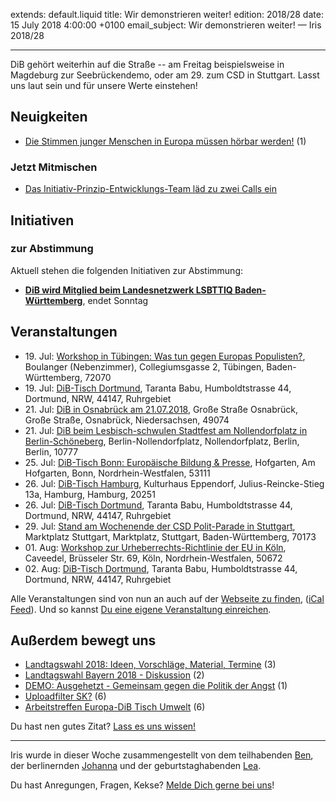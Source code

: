 extends: default.liquid
title: Wir demonstrieren weiter!
edition: 2018/28
date: 15 July 2018 4:00:00 +0100
email_subject: Wir demonstrieren weiter! — Iris 2018/28

---
DiB gehört weiterhin auf die Straße -- am Freitag beispielsweise in Magdeburg zur Seebrückendemo, oder am 29. zum CSD in Stuttgart. Lasst uns laut sein und für unsere Werte einstehen!

## Neuigkeiten

 - [Die Stimmen junger Menschen in Europa müssen hörbar werden!](https://marktplatz.dib.de/t/die-stimmen-junger-menschen-in-europa-muessen-hoerbar-werden/23407) (1)

### Jetzt Mitmischen

- [Das Initiativ-Prinzip-Entwicklungs-Team läd zu zwei Calls ein](https://marktplatz.dib.de/t/weiterentwicklung-des-plenums/23480)

## Initiativen

### zur Abstimmung
Aktuell stehen die folgenden Initiativen zur Abstimmung:

 - **[DiB wird Mitglied beim Landesnetzwerk LSBTTIQ Baden-Württemberg](https://abstimmen.dib.de/initiative/189-dib-wird-mitglied-beim-landesnetzwerk-lsbttiq-baden-wurttemberg)**, endet Sonntag

## Veranstaltungen

 - 19.&nbsp;Jul: [Workshop in Tübingen: Was tun gegen Europas Populisten?](https://dib.de/veranstaltungen/workshop-in-tuebingen-was-tun-gegen-europas-populisten/), Boulanger (Nebenzimmer), Collegiumsgasse 2, Tübingen, Baden-Württemberg, 72070
 - 19.&nbsp;Jul: [DiB-Tisch Dortmund](https://dib.de/veranstaltungen/dib-tisch-dortmund-2018-07-19/), Taranta Babu, Humboldtstrasse 44, Dortmund, NRW, 44147, Ruhrgebiet
 - 21.&nbsp;Jul: [DiB in Osnabrück am 21.07.2018](https://dib.de/veranstaltungen/dib-in-osnabrueck-am-21-07-2018/), Große Straße Osnabrück, Große Straße, Osnabrück, Niedersachsen, 49074
 - 21.&nbsp;Jul: [DiB beim Lesbisch-schwulen Stadtfest am Nollendorfplatz in Berlin-Schöneberg](https://dib.de/veranstaltungen/dib-beim-lesbisch-schwulen-stadtfest-am-nollendorfplatz-in-berlin-schoeneberg/), Berlin-Nollendorfplatz, Nollendorfplatz, Berlin, Berlin, 10777
 - 25.&nbsp;Jul: [DiB-Tisch Bonn: Europäische Bildung &amp; Presse](https://dib.de/veranstaltungen/dib-tisch-bonn-europaeische-bildung-presse/), Hofgarten, Am Hofgarten, Bonn, Nordrhein-Westfalen, 53111
 - 26.&nbsp;Jul: [DiB-Tisch Hamburg](https://dib.de/veranstaltungen/dib-tisch-hamburg/), Kulturhaus Eppendorf, Julius-Reincke-Stieg 13a, Hamburg, Hamburg, 20251
 - 26.&nbsp;Jul: [DiB-Tisch Dortmund](https://dib.de/veranstaltungen/dib-tisch-dortmund-2018-07-26/), Taranta Babu, Humboldtstrasse 44, Dortmund, NRW, 44147, Ruhrgebiet
 - 29.&nbsp;Jul: [Stand am Wochenende der CSD Polit-Parade in Stuttgart](https://dib.de/veranstaltungen/stand-am-wochenende-der-csd-polit-parade-in-stuttgart/), Marktplatz Stuttgart, Marktplatz, Stuttgart, Baden-Württemberg, 70173
 - 01.&nbsp;Aug: [Workshop zur Urheberrechts-Richtlinie der EU in Köln](https://dib.de/veranstaltungen/workshop-zur-urheberrechts-richtlinie-der-eu-in-koeln/), Caveedel, Brüsseler Str. 69, Köln, Nordrhein-Westfalen, 50672
 - 02.&nbsp;Aug: [DiB-Tisch Dortmund](https://dib.de/veranstaltungen/dib-tisch-dortmund-2018-08-02/), Taranta Babu, Humboldtstrasse 44, Dortmund, NRW, 44147, Ruhrgebiet

Alle Veranstaltungen sind von nun an auch auf der [Webseite zu finden](https://dib.de/veranstaltungen/), ([iCal Feed](https://dib.de/?ical=1)). Und so kannst [Du eine eigene Veranstaltung einreichen](https://marktplatz.dib.de/t/eine-veranstaltung-auf-der-webseite-einreichen/21379).



## Außerdem bewegt uns

 - [Landtagswahl 2018: Ideen, Vorschläge, Material, Termine](https://marktplatz.dib.de/t/landtagswahl-2018-ideen-vorschlaege-material-termine/23410) (3)
 - [Landtagswahl Bayern 2018 - Diskussion](https://marktplatz.dib.de/t/landtagswahl-bayern-2018-diskussion/23443) (2)
 - [DEMO: Ausgehetzt - Gemeinsam gegen die Politik der Angst](https://marktplatz.dib.de/t/demo-ausgehetzt-gemeinsam-gegen-die-politik-der-angst/23444) (1)
 - [Uploadfilter SK?](https://marktplatz.dib.de/t/uploadfilter-sk/23374) (6)
 - [Arbeitstreffen Europa-DiB Tisch Umwelt](https://marktplatz.dib.de/t/arbeitstreffen-europa-dib-tisch-umwelt/23404) (6)


Du hast nen gutes Zitat? [Lass es uns wissen!](https://marktplatz.dib.de/t/lustige-dib-zitate/10175)


---

Iris wurde in dieser Woche zusammengestellt von dem teilhabenden [Ben](https://marktplatz.dib.de/u/Ben/), der berlinernden [Johanna](https://marktplatz.dib.de/u/Johanna/) und der geburtstaghabenden [Lea](https://marktplatz.dib.de/u/Leia/).

Du hast Anregungen, Fragen, Kekse? [Melde Dich gerne bei uns](https://marktplatz.dib.de/t/neu-iris-die-woechtliche-zusammenfasssung-zum-sonntagsbrunch/10990)!

